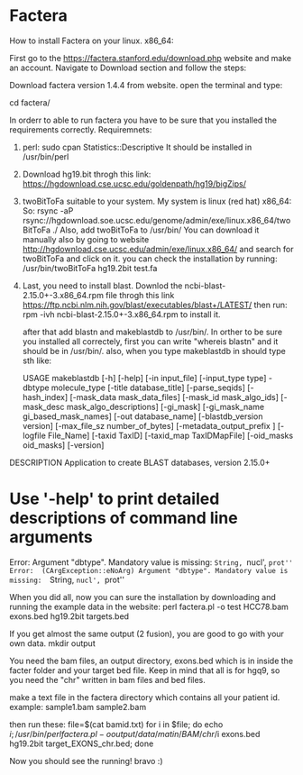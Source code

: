 # Factera
How to install Factera on your linux. x86_64:

First go to the https://factera.stanford.edu/download.php website and make an account.
Navigate to Download section and follow the steps:

Download factera version 1.4.4 from website.
open the terminal and type: 

cd factera/

In orderr to able to run factera you have to be sure that you installed the requirements correctly.
Requiremnets:

1. perl:
   sudo cpan Statistics::Descriptive
   It should be installed in /usr/bin/perl

2. Download hg19.bit throgh this link: https://hgdownload.cse.ucsc.edu/goldenpath/hg19/bigZips/

3. twoBitToFa suitable to your system. My system is linux (red hat) x86_64: So:
   rsync -aP rsync://hgdownload.soe.ucsc.edu/genome/admin/exe/linux.x86_64/twoBitToFa ./
   Also, add twoBitToFa to /usr/bin/
   You can download it manually also by going to website http://hgdownload.cse.ucsc.edu/admin/exe/linux.x86_64/ and search for twoBitToFa and click on it. 
   you can check the installation by running:
   /usr/bin/twoBitToFa hg19.2bit test.fa

4. Last, you need to install blast. Downlod the ncbi-blast-2.15.0+-3.x86_64.rpm file throgh this link https://ftp.ncbi.nlm.nih.gov/blast/executables/blast+/LATEST/
   then run:
   rpm -ivh ncbi-blast-2.15.0+-3.x86_64.rpm to install it.

   after that add blastn and makeblastdb to /usr/bin/.
   In orther to be sure you installed all correctely, first you can write "whereis blastn" and it should be in /usr/bin/.
   also, when you type makeblastdb in should type sth like:

   USAGE
  makeblastdb [-h] [-help] [-in input_file] [-input_type type]
    -dbtype molecule_type [-title database_title] [-parse_seqids]
    [-hash_index] [-mask_data mask_data_files] [-mask_id mask_algo_ids]
    [-mask_desc mask_algo_descriptions] [-gi_mask]
    [-gi_mask_name gi_based_mask_names] [-out database_name]
    [-blastdb_version version] [-max_file_sz number_of_bytes]
    [-metadata_output_prefix ] [-logfile File_Name] [-taxid TaxID]
    [-taxid_map TaxIDMapFile] [-oid_masks oid_masks] [-version]

DESCRIPTION
   Application to create BLAST databases, version 2.15.0+

Use '-help' to print detailed descriptions of command line arguments
========================================================================

Error: Argument "dbtype". Mandatory value is missing:  `String, `nucl', `prot''
Error:  (CArgException::eNoArg) Argument "dbtype". Mandatory value is missing:  `String, `nucl', `prot''



When you did all, now you can sure the installation by downloading and running the example data in the website:
perl factera.pl -o test HCC78.bam exons.bed hg19.2bit targets.bed

If you get almost the same output (2 fusion), you are good to go with your own data. 
mkdir output

You need the bam files, an output directory, exons.bed which is in inside the facter folder and your target bed file. 
Keep in mind that all is for hgq9, so you need the "chr" written in bam files and bed files. 

make a text file in the factera directory which contains all your patient id. example:
sample1.bam
sample2.bam

then run these:
file=$(cat bamid.txt)
for i in $file; do echo $i; /usr/bin/perl factera.pl -o output /data/matin/BAM/chr/$i exons.bed hg19.2bit target_EXONS_chr.bed; done

Now you should see the running! bravo :)



   


   


